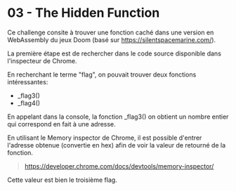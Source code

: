# 03 - The Hidden Function

Ce challenge consite à trouver une fonction caché dans une version en WebAssembly du jeux Doom (basé sur https://silentspacemarine.com/).

La première étape est de rechercher dans le code source disponible dans l'inspecteur de Chrome.

En recherchant le terme "flag", on pouvait trouver deux fonctions intéressantes:

- _flag3()
- _flag4()

En appelant dans la console, la fonction _flag3() on obtient un nombre entier qui correspond en fait à une adresse.

En utilisant le Memory inspector de Chrome, il est possible d'entrer l'adresse obtenue (convertie en hex) afin de voir la valeur de retourné de la fonction.
> https://developer.chrome.com/docs/devtools/memory-inspector/

Cette valeur est bien le troisième flag.
